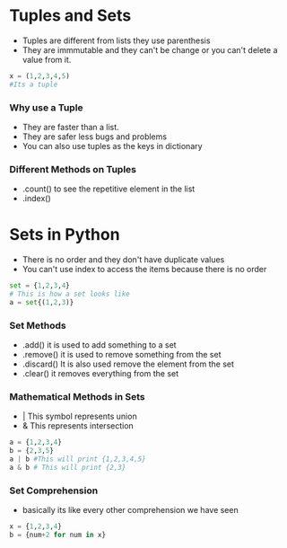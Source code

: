 # Tuples and Sets
* Tuples are different from lists they use parenthesis
* They are immmutable and they can't be change or you can't delete a value from it.

```Python
x = (1,2,3,4,5)
#Its a tuple
```

### Why use a Tuple
* They are faster than a list.
* They are safer less bugs and problems
* You can also use tuples as the keys in dictionary

### Different Methods on Tuples
* .count() to see the repetitive element in the list
* .index()

# Sets in Python
* There is no order and they don't have duplicate values
* You can't use index to access the items because there is no order

```Python
set = {1,2,3,4}
# This is how a set looks like
a = set{(1,2,3)}
```


### Set Methods
* .add() it is used to add something to a set
* .remove() it is used to remove something from the set
* .discard() It is also used remove the element from the set
* .clear() it removes everything from the set

### Mathematical Methods in Sets
* | This symbol represents union
* & This represents intersection

```Python
a = {1,2,3,4}
b = {2,3,5}
a | b #This will print {1,2,3,4,5}
a & b # This will print {2,3}
```


### Set Comprehension
* basically its like every other comprehension we have seen
```Python
x = {1,2,3,4}
b = {num+2 for num in x}
```
